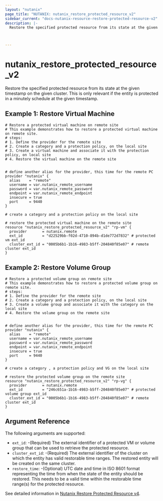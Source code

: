 ```yaml
---
layout: "nutanix"
page_title: "NUTANIX: nutanix_restore_protected_resource_v2"
sidebar_current: "docs-nutanix-resource-restore-protected-resource-v2"
description: |-
  Restore the specified protected resource from its state at the given timestamp on the given cluster. This is only relevant if the entity is protected in a minutely schedule at the given timestamp.



---
```


# nutanix_restore_protected_resource_v2

Restore the specified protected resource from its state at the given timestamp on the given cluster. This is only relevant if the entity is protected in a minutely schedule at the given timestamp.


## Example 1: Restore Virtual Machine

```hcl
# Restore a protected virtual machine on remote site
# This example demonstrates how to restore a protected virtual machine on remote site.
# steps:
# 1. Define the provider for the remote site
# 2. Create a category and a protection policy, on the local site
# 3. Create a virtual machine and associate it with the protection policy, on local site
# 4. Restore the virtual machine on the remote site


# define another alias for the provider, this time for the remote PC
provider "nutanix" {
  alias    = "remote"
  username = var.nutanix_remote_username
  password = var.nutanix_remote_password
  endpoint = var.nutanix_remote_endpoint
  insecure = true
  port     = 9440
}

# create a category and a protection policy on the local site

# restore the protected virtual machine on the remote site
resource "nutanix_restore_protected_resource_v2" "rp-vm" {
  provider       = nutanix.remote
  ext_id         = "d22529bb-f02d-4710-894b-d1de772d7832" # protected vm ext_id
  cluster_ext_id = "0005b6b1-1b16-4983-b5ff-204840f85e07" # remote cluster ext_id
}

```

## Example 2: Restore Volume Group

```hcl
# Restore a protected volume group on remote site
# This example demonstrates how to restore a protected volume group on remote site.
# steps:
# 1. Define the provider for the remote site
# 2. Create a category and a protection policy, on the local site
# 3. Create a volume group and associate it with the category on the local site
# 4. Restore the volume group on the remote site


# define another alias for the provider, this time for the remote PC
provider "nutanix" {
  alias    = "remote"
  username = var.nutanix_remote_username
  password = var.nutanix_remote_password
  endpoint = var.nutanix_remote_endpoint
  insecure = true
  port     = 9440
}

# create a category , a protection policy and VG on the local site

# restore the protected volume group on the remote site
resource "nutanix_restore_protected_resource_v2" "rp-vg" {
  provider       = nutanix.remote
  ext_id         = "246c651a-1b16-4983-b5ff-204840f85e07" # protected volume group ext_id
  cluster_ext_id = "0005b6b1-1b16-4983-b5ff-204840f85e07" # remote cluster ext_id
}
```

## Argument Reference

The following arguments are supported:

* `ext_id`: -(Required) The external identifier of a protected VM or volume group that can be used to retrieve the protected resource.
* `cluster_ext_id`: -(Required) The external identifier of the cluster on which the entity has valid restorable time ranges. The restored entity will be created on the same cluster.
* `restore_time`: -(Optional) UTC date and time in ISO 8601 format representing the time from when the state of the entity should be restored. This needs to be a valid time within the restorable time range(s) for the protected resource.


See detailed information in [Nutanix Restore Protected Resource v4](https://developers.nutanix.com/api-reference?namespace=dataprotection&version=v4.0#tag/ProtectedResources/operation/restoreProtectedResourcen).


